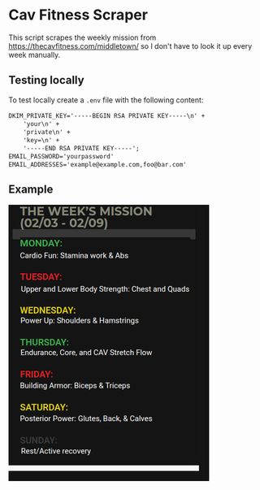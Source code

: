 # Cav Fitness Scraper

This script scrapes the weekly mission from https://thecavfitness.com/middletown/
so I don't have to look it up every week manually.

## Testing locally

To test locally create a `.env` file with the following content:

```
DKIM_PRIVATE_KEY='-----BEGIN RSA PRIVATE KEY-----\n' +
    'your\n' +
    'private\n' +
    'key=\n' +
    '-----END RSA PRIVATE KEY-----';
EMAIL_PASSWORD='yourpassword'
EMAIL_ADDRESSES='example@example.com,foo@bar.com'

```

## Example

![mission image](mission.png)
